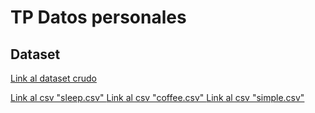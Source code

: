# TP Datos personales


## Dataset

[ Link al dataset crudo ](https://docs.google.com/spreadsheets/d/1hikT5518CBLzgi49QX7mkf7JGhOT9Reg53NGN3ZWbUE/edit#gid=0)

[ Link al csv "sleep.csv" ](./sleep.csv)
[ Link al csv "coffee.csv" ](./coffee.csv)
[ Link al csv "simple.csv" ](./coffee.csv)
